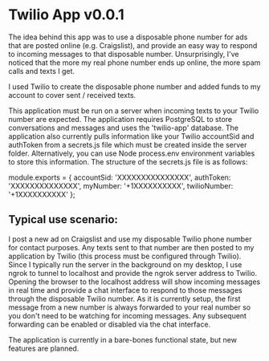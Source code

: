 # Twilio App v0.0.1

The idea behind this app was to use a disposable phone number for ads that are posted online (e.g. Craigslist), and provide an easy way to respond to incoming messages to that disposable number. Unsurprisingly, I've noticed that the more my real phone number ends up online, the more spam calls and texts I get.

I used Twilio to create the disposable phone number and added funds to my account to cover sent / received texts.

This application must be run on a server when incoming texts to your Twilio number are expected. The application requires PostgreSQL to store conversations and messages and uses the 'twilio-app' database. The application also currently pulls information like your Twilio accountSid and authToken from a secrets.js file which must be created inside the server folder. Alternatively, you can use Node process.env environment variables to store this information. The structure of the secrets.js file is as follows:

module.exports = {
accountSid: 'XXXXXXXXXXXXXXX',
authToken: 'XXXXXXXXXXXXXX',
myNumber: '+1XXXXXXXXXX',
twilioNumber: '+1XXXXXXXXXX'
};

## Typical use scenario:

I post a new ad on Craigslist and use my disposable Twilio phone number for contact purposes. Any texts sent to that number are then posted to my application by Twilio (this process must be configured through Twilio). Since I typically run the server in the background on my desktop, I use ngrok to tunnel to localhost and provide the ngrok server address to Twilio.
Opening the browser to the localhost address will show incoming messages in real time and provide a chat interface to respond to those messages through the disposable Twilio number. As it is currently setup, the first message from a new number is always forwarded to your real number so you don't need to be watching for incoming messages. Any subsequent forwarding can be enabled or disabled via the chat interface.

The application is currently in a bare-bones functional state, but new features are planned.
